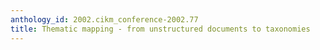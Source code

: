 ```yaml
---
anthology_id: 2002.cikm_conference-2002.77
title: Thematic mapping - from unstructured documents to taxonomies
---
```

